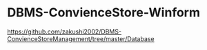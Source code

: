 # DBMS-ConvienceStore-Winform
https://github.com/zakushi2002/DBMS-ConvienceStoreManagement/tree/master/Database
